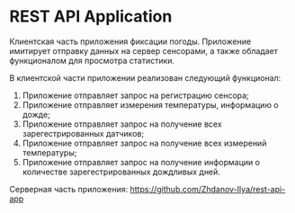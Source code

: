 # REST API Application
Клиентская часть приложения фиксации погоды.
Приложение имитирует отправку данных на сервер сенсорами, а также обладает функционалом для просмотра статистики.

В клиентской части приложении реализован следующий функционал:
  1. Приложение отправляет запрос на регистрацию сенсора;
  2. Приложение отправляет измерения температуры, информацию о дожде;
  3. Приложение отправляет запрос на получение всех зарегестрированных датчиков;
  4. Приложение отправляет запрос на получение всех измерений температуры;
  5. Приложение отправляет запрос на получение информации о количестве зарегестрированных дождливых дней.
  
  Серверная часть приложения: https://github.com/Zhdanov-Ilya/rest-api-app

